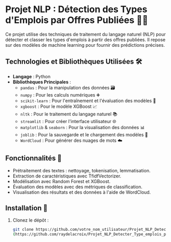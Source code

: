 # Projet NLP : Détection des Types d'Emplois par Offres Publiées 📄💼

Ce projet utilise des techniques de traitement du langage naturel (NLP) pour détecter et classer les types d'emplois à partir des offres publiées. Il repose sur des modèles de machine learning pour fournir des prédictions précises.

## Technologies et Bibliothèques Utilisées 🛠️

- **Langage** : Python
- **Bibliothèques Principales** :
  - `pandas` : Pour la manipulation des données 🗃️
  - `numpy` : Pour les calculs numériques ➕
  - `scikit-learn` : Pour l'entraînement et l'évaluation des modèles 🧠
  - `xgboost` : Pour le modèle XGBoost 📈
  - `nltk` : Pour le traitement du langage naturel 📚
  - `streamlit` : Pour créer l'interface utilisateur 🌐
  - `matplotlib` & `seaborn` : Pour la visualisation des données 📊
  - `joblib` : Pour la sauvegarde et le chargement des modèles 🔄
  - `WordCloud` : Pour générer des nuages de mots ☁️

## Fonctionnalités 🚀

- Prétraitement des textes : nettoyage, tokenisation, lemmatisation.
- Extraction de caractéristiques avec TfidfVectorizer.
- Modélisation avec Random Forest et XGBoost.
- Évaluation des modèles avec des métriques de classification.
- Visualisation des résultats et des données à l'aide de WordCloud.

## Installation 🔧

1. Clonez le dépôt :
   ```bash
   git clone https://github.com/votre_nom_utilisateur/Projet_NLP_Detecter_Type_emplois_par_OffrePublier.git
   (https://github.com/raydelacroix/Projet_NLP_Detecter_Type_emplois_par_OffrePublier.git)

